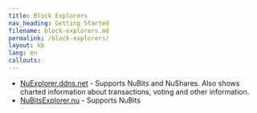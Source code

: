 ```yaml
---
title: Block Explorers
nav_heading: Getting Started
filename: block-explorers.md
permalink: /block-explorers/
layout: kb
lang: en
callouts:
---
```

  * [NuExplorer.ddns.net](http://nuexplorer.ddns.net/) - Supports NuBits and NuShares. Also shows charted information about transactions, voting and other information.
  * [NuBitsExplorer.nu](http://NuBitsExplorer.nu) - Supports NuBits

